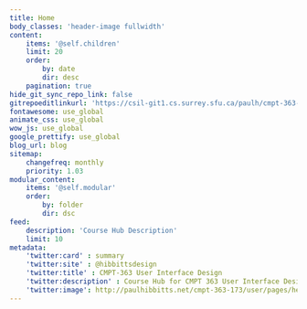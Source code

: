 ```yaml
---
title: Home
body_classes: 'header-image fullwidth'
content:
    items: '@self.children'
    limit: 20
    order:
        by: date
        dir: desc
    pagination: true
hide_git_sync_repo_link: false
gitrepoeditlinkurl: 'https://csil-git1.cs.surrey.sfu.ca/paulh/cmpt-363-173/tree/master/pages/01.home'
fontawesome: use_global
animate_css: use_global
wow_js: use_global
google_prettify: use_global
blog_url: blog
sitemap:
    changefreq: monthly
    priority: 1.03
modular_content:
    items: '@self.modular'
    order:
        by: folder
        dir: dsc
feed:
    description: 'Course Hub Description'
    limit: 10
metadata:
    'twitter:card' : summary
    'twitter:site' : @hibbittsdesign
    'twitter:title' : CMPT-363 User Interface Design
    'twitter:description' : Course Hub for CMPT 363 User Interface Design at Simon Fraser University
    'twitter:image': http://paulhibbitts.net/cmpt-363-173/user/pages/headerimage/4325067780_450ce6b347_o.jpg
---
```


